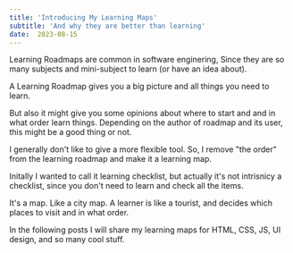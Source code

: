 ```yaml
---
title: 'Introducing My Learning Maps'
subtitle: 'And why they are better than learning'
date:  2023-08-15
---
```


Learning Roadmaps are common in software enginering, Since they are so many subjects and mini-subject to learn (or have an idea about). 

A Learning Roadmap gives you a big picture and all things you need to learn. 

But also it might give you some opinions about where to start and and in what order learn things. Depending on the author of roadmap and its user, this might be a good thing or not.

I generally don't like to give a more flexible tool. So, I remove "the order" from the learning roadmap and make it a learning map.

Initally I wanted to call it learning checklist, but actually it's not intrisnicy a checklist, since you don't need to learn and check all the items.

It's a map. Like a city map. A learner is like a tourist, and decides which places to visit and in what order. 

In the following posts I will share my learning maps for HTML, CSS, JS, UI design, and so many cool stuff.